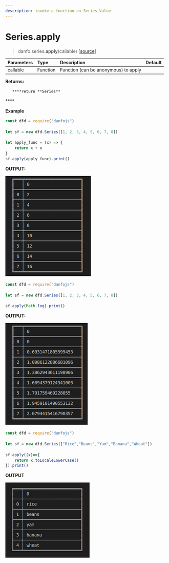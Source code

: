 ```yaml
---
description: invoke a function on Series Value
---
```


# Series.apply

> danfo.series.**apply**\(callable\) \[[source](https://github.com/opensource9ja/danfojs/blob/master/danfojs/src/core/series.js#L718)\]

| Parameters | Type | Description | Default |
| :--- | :--- | :--- | :--- |
| callable | Function | Function \(can be anonymous\) to apply |  |

**Returns:**

       ****return **Series**

\*\*\*\*

**Example**

```javascript
const dfd = require("danfojs")

let sf = new dfd.Series([1, 2, 3, 4, 5, 6, 7, 8])

let apply_func = (x) => {
    return x + x
}
sf.apply(apply_func).print()
```

**OUTPUT:**

![](../../.gitbook/assets/series_apply.png)

```javascript
const dfd = require("danfojs")

let sf = new dfd.Series([1, 2, 3, 4, 5, 6, 7, 8])

sf.apply(Math.log).print()
```

**OUTPUT:**

![](../../.gitbook/assets/series_apply1.png)

```javascript
const dfd = require("danfojs")

let sf = new dfd.Series(["Rice","Beans","Yam","Banana","Wheat"])

sf.apply((x)=>{
    return x.toLocaleLowerCase()
}).print()
```

**OUTPUT**

![](../../.gitbook/assets/series_apply2.png)



